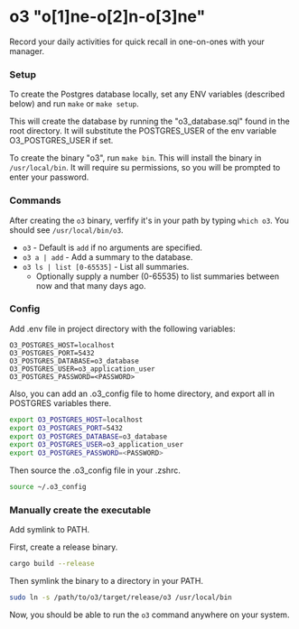 # o3 "o[1]ne-o[2]n-o[3]ne"
Record your daily activities for quick recall in one-on-ones with your manager.

### Setup
To create the Postgres database locally, set any ENV variables (described below) and run `make` or `make setup`.

This will create the database by running the "o3_database.sql" found in the root directory. It will substitute the POSTGRES_USER of the env variable O3_POSTGRES_USER if set.

To create the binary "o3", run `make bin`.  This will install the binary in `/usr/local/bin`.  It will require su permissions, so you will be prompted to enter your password.


### Commands
After creating the `o3` binary, verfify it's in your path by typing `which o3`. You should see `/usr/local/bin/o3`.

- `o3` - Default is `add` if no arguments are specified.
- `o3 a | add` - Add a summary to the database.
- `o3 ls | list [0-65535]` - List all summaries.
  - Optionally supply a number (0-65535) to list summaries between now and that many days ago.


### Config
Add .env file in project directory with the following variables:

```env
O3_POSTGRES_HOST=localhost
O3_POSTGRES_PORT=5432
O3_POSTGRES_DATABASE=o3_database
O3_POSTGRES_USER=o3_application_user
O3_POSTGRES_PASSWORD=<PASSWORD>
```

Also, you can add an .o3_config file to home directory, and export all in POSTGRES variables there.  

```zsh
export O3_POSTGRES_HOST=localhost
export O3_POSTGRES_PORT=5432
export O3_POSTGRES_DATABASE=o3_database
export O3_POSTGRES_USER=o3_application_user
export O3_POSTGRES_PASSWORD=<PASSWORD>
```

Then source the .o3_config file in your .zshrc.

```zsh
source ~/.o3_config
```


### Manually create the executable
Add symlink to PATH.

First, create a release binary.

```zsh
cargo build --release
```

Then symlink the binary to a directory in your PATH.

```zsh
sudo ln -s /path/to/o3/target/release/o3 /usr/local/bin
```

Now, you should be able to run the `o3` command anywhere on your system.

